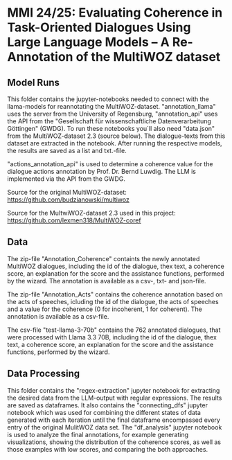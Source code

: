 # MMI 24/25: Evaluating Coherence in Task-Oriented Dialogues Using Large Language Models – A Re-Annotation of the MultiWOZ dataset

## Model Runs
This folder contains the jupyter-notebooks needed to connect with the llama-models for reannotating the MultiWOZ-dataset. "annotation_llama" uses the server from the University of Regensburg, "annotation_api" uses the API from the "Gesellschaft für wissenschaftliche Datenverarbeitung Göttingen" (GWDG). To run these notebooks you`ll also need "data.json" from the MultiWOZ-dataset 2.3 (source below). The dialogue-texts from this dataset are extracted in the notebook. After running the respective models, the results are saved as a list and txt.-file. 

"actions_annotation_api" is used to determine a coherence value for the dialogue actions annotation by Prof. Dr. Bernd Luwdig. The LLM is implemented via the API from the GWDG.  

Source for the original MultiWOZ-dataset: https://github.com/budzianowski/multiwoz

Source for the MultwiWOZ-dataset 2.3 used in this project: https://github.com/lexmen318/MultiWOZ-coref

## Data

The zip-file "Annotation_Coherence" containts the newly annotated MultiWOZ dialogues, including the id of the dialogue, thex text, a coherence score, an explanation for the score and the assistance functions, performed by the wizard. The annotation is available as a csv-, txt- and json-file.

The zip-file "Annotation_Acts" contains the coherence annotation based on the acts of speeches, icluding the id of the dialogue, the acts of speeches and a value for the coherence (0 for incoherent, 1 for coherent). The annotation is available as a csv-file.

The csv-file "test-llama-3-70b" contains the 762 annotated dialogues, that were processed with Llama 3.3 70B, including the id of the dialogue, thex text, a coherence score, an explanation for the score and the assistance functions, performed by the wizard.

## Data Processing
This folder contains the "regex-extraction" jupyter notebook for extracting the desired data from the LLM-output with regular expressions. The results are saved as dataframes. 
It also contains the "connecting_dfs" jupyter notebook which was used for combining the different states of data generated with each iteration until the final dataframe encompassed every entry of the original MulitWOZ data set. The "df_analysis" jupyter notebook is used to analyze the final annotations, for example generating visualizations, showing the distribution of the coherence scores, as well as those examples with low scores, and comparing the both approaches.
